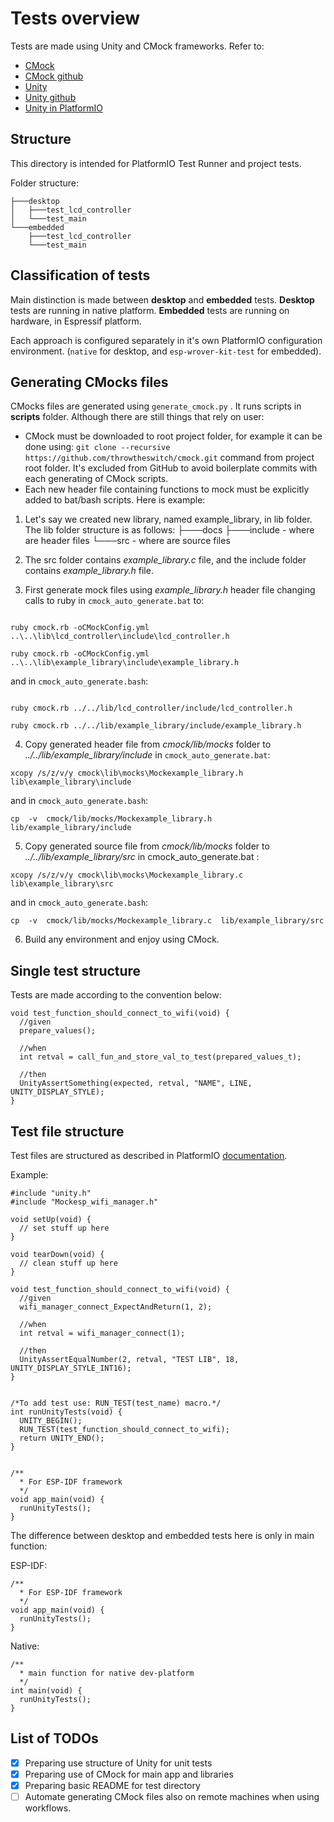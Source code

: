 # Tests overview

Tests are made using Unity and CMock frameworks.
Refer to:
 - [CMock](https://www.throwtheswitch.org/cmock)
 - [CMock github](https://github.com/ThrowTheSwitch/CMock/tree/master)
 - [Unity](https://www.throwtheswitch.org/unity)
 - [Unity github](https://github.com/ThrowTheSwitch/Unity)
 - [Unity in PlatformIO](https://docs.platformio.org/en/stable/advanced/unit-testing/frameworks/unity.html)

## Structure

This directory is intended for PlatformIO Test Runner and project tests.

Folder structure: 

    ├───desktop
    │   ├───test_lcd_controller
    │   └───test_main
    └───embedded
        ├───test_lcd_controller
        └───test_main

## Classification of tests
Main distinction is made between **desktop** and **embedded** tests.
**Desktop** tests are running in native platform. 
**Embedded** tests are running on hardware, in Espressif platform.

Each approach is configured separately in it's own PlatformIO configuration environment. (`native` for desktop, and `esp-wrover-kit-test` for embedded).

## Generating CMocks files
CMocks files are generated using `generate_cmock.py` . It runs scripts in **scripts** folder.  Although there are still things that rely on user:

 - CMock must be downloaded to root project folder, for example it can be done using: `git clone --recursive https://github.com/throwtheswitch/cmock.git` command from project root folder. It's excluded from GitHub to avoid boilerplate commits with each generating of CMock scripts.
 - Each new header file containing functions to mock must be explicitly added to bat/bash scripts. Here is example:
 1. Let's say we created new library, named example_library, in lib folder.
 The lib folder structure is as follows:
 ├───docs
├───include - where are header files
└───src        - where are source files

2. The src folder contains *example_library.c* file, and the include folder contains *example_library.h* file.
3. First generate mock files using *example_library.h* header file changing calls to ruby in `cmock_auto_generate.bat` to:
```

ruby cmock.rb -oCMockConfig.yml ..\..\lib\lcd_controller\include\lcd_controller.h

ruby cmock.rb -oCMockConfig.yml ..\..\lib\example_library\include\example_library.h

```
and in `cmock_auto_generate.bash`:

```

ruby cmock.rb ../../lib/lcd_controller/include/lcd_controller.h

ruby cmock.rb ../../lib/example_library/include/example_library.h

```
4. Copy generated header file from *cmock/lib/mocks* folder to *../../lib/example_library/include* in `cmock_auto_generate.bat`: 

```
xcopy /s/z/v/y cmock\lib\mocks\Mockexample_library.h lib\example_library\include
```
and in `cmock_auto_generate.bash`:
```
cp  -v  cmock/lib/mocks/Mockexample_library.h  lib/example_library/include
```
5. Copy generated source file from *cmock/lib/mocks* folder to *../../lib/example_library/src* in cmock_auto_generate.bat :
```
xcopy /s/z/v/y cmock\lib\mocks\Mockexample_library.c lib\example_library\src
```
and in `cmock_auto_generate.bash`:
```
cp  -v  cmock/lib/mocks/Mockexample_library.c  lib/example_library/src
```
6. Build any environment and enjoy using CMock.

## Single test structure
Tests are made according to the convention below: 

    void test_function_should_connect_to_wifi(void) {
      //given
      prepare_values();
    
      //when
      int retval = call_fun_and_store_val_to_test(prepared_values_t);
    
      //then
      UnityAssertSomething(expected, retval, "NAME", LINE, UNITY_DISPLAY_STYLE);
    }
    
## Test file structure
Test files are structured as described in PlatformIO [documentation](https://docs.platformio.org/en/stable/advanced/unit-testing/frameworks/unity.html).

Example: 

    #include "unity.h"
    #include "Mockesp_wifi_manager.h"
    
    void setUp(void) {
      // set stuff up here
    }
    
    void tearDown(void) {
      // clean stuff up here
    }
    
    void test_function_should_connect_to_wifi(void) {
      //given
      wifi_manager_connect_ExpectAndReturn(1, 2);
    
      //when
      int retval = wifi_manager_connect(1);
    
      //then
      UnityAssertEqualNumber(2, retval, "TEST LIB", 18, UNITY_DISPLAY_STYLE_INT16);
    }
    
    
    /*To add test use: RUN_TEST(test_name) macro.*/
    int runUnityTests(void) {
      UNITY_BEGIN();
      RUN_TEST(test_function_should_connect_to_wifi);
      return UNITY_END();
    }
    
    
    /**
      * For ESP-IDF framework
      */
    void app_main(void) {
      runUnityTests();
    }

The difference between desktop and embedded tests here is only in main function:

ESP-IDF:

    /**
      * For ESP-IDF framework
      */
    void app_main(void) {
      runUnityTests();
    }

Native:

    /**
      * main function for native dev-platform
      */
    int main(void) {
      runUnityTests();
    }

## List of TODOs

 - [x] Preparing use structure of Unity for unit tests
 - [x] Preparing use of CMock for main app and libraries
 - [x] Preparing basic README for test directory
 - [ ] Automate generating CMock files also on remote machines when using workflows.
